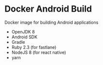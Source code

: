 # Docker Android Build

Docker image for building Android applications

- OpenJDK 8
- Android SDK
- Gradle
- Ruby 2.3 (for fastlane)
- NodeJS 8 (for react native)
- yarn

